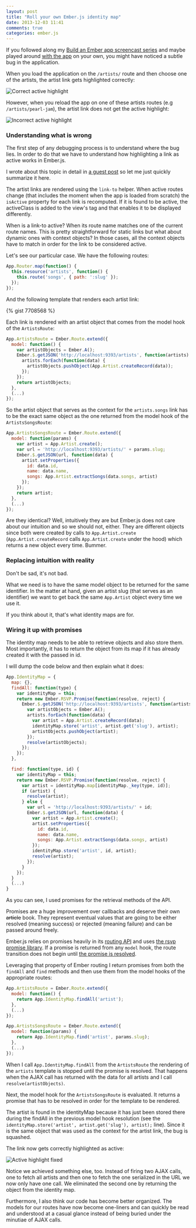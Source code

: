 ```yaml
---
layout: post
title: "Roll your own Ember.js identity map"
date: 2013-12-03 11:41
comments: true
categories: ember.js
---
```


If you followed along my [Build an Ember app screencast series][screencasts] and maybe
played around [with the app][episode-7-source] on your own, you might have
noticed a subtle bug in the application.

When you load the application on the `/artists/` route and then choose one of
the artists, the artist link gets highlighted correctly:

![Correct active highlight](/images/posts/roll-your-own-store/active-highlight-works.png)

However, when you reload the app on one of these artists routes (e.g
`/artists/pearl-jam`), the artist link does not get the active highlight:

![Incorrect active highlight](/images/posts/roll-your-own-store/active-highlight-does-not-work.png)

### Understanding what is wrong

The first step of any debugging process is to understand where the bug lies. In
order to do that we have to understand how highlighting a link as active works
in Ember.js.

I wrote about this topic in detail in [a guest post][marking-links-post] so let
me just quickly summarize it here.

The artist links are rendered using the `link-to` helper. When active routes
change (that includes the moment when the app is loaded from scratch) the
`isActive` property for each link is recomputed. If it is found to be
active, the activeClass is added to the view's tag and that enables it to be
displayed differently.

When is a link-to active? When its route name matches one of the current route
names. This is pretty straightforward for static links but what about dynamic ones
with context objects? In those cases, all the context objects have to match in
order for the link to be considered active.

Let's see our particular case. We have the following routes:

``` javascript
App.Router.map(function() {
  this.resource('artists', function() {
    this.route('songs', { path: ':slug' });
  });
});
```

And the following template that renders each artist link:

{% gist 7708568 %}

Each link is rendered with an artist object that comes from the model hook of
the `ArtistsRoute`:

``` javascript
App.ArtistsRoute = Ember.Route.extend({
  model: function() {
    var artistObjects = Ember.A();
    Ember.$.getJSON('http://localhost:9393/artists', function(artists) {
      artists.forEach(function(data) {
        artistObjects.pushObject(App.Artist.createRecord(data));
      });
    });
    return artistObjects;
  },
  (...)
});
```

So the artist object that serves as the context for the `artists.songs` link has
to be the exact same object as the one returned from the model hook of the
`ArtistsSongsRoute`:

``` javascript
App.ArtistsSongsRoute = Ember.Route.extend({
  model: function(params) {
    var artist = App.Artist.create();
    var url = 'http://localhost:9393/artists/' + params.slug;
    Ember.$.getJSON(url, function(data) {
      artist.setProperties({
        id: data.id,
        name: data.name,
        songs: App.Artist.extractSongs(data.songs, artist)
      });
    });
    return artist;
  },
  (...)
});
```

Are they identical? Well, intuitively they are but Ember.js does not care about
our intuition and so we should not, either. They are different objects since
both were created by calls to `App.Artist.create` (`App.Artist.createRecord`
calls `App.Artist.create` under the hood) which returns a new object
every time. Bummer.

### Replacing intuition with reality

Don't be sad, it's not bad.

What we need is to have the same model object to be returned for the same
identifier. In the matter at hand, given an artist slug (that serves as an
identifier) we want to get back the same `App.Artist` object every time we use it.

If you think about it, that's what identity maps are for.

### Wiring it up with promises

The identity map needs to be able to retrieve objects and also store them. Most
importantly, it has to return the object from its map if it has already created
it with the passed in id.

I will dump the code below and then explain what it does:

``` javascript
App.IdentityMap = {
  map: {},
  findAll: function(type) {
    var identityMap = this;
    return new Ember.RSVP.Promise(function(resolve, reject) {
      Ember.$.getJSON('http://localhost:9393/artists', function(artists) {
        var artistObjects = Ember.A();
        artists.forEach(function(data) {
          var artist = App.Artist.createRecord(data);
          identityMap.store('artist', artist.get('slug'), artist);
          artistObjects.pushObject(artist);
        });
        resolve(artistObjects);
      });
    });
  },

  find: function(type, id) {
    var identityMap = this;
    return new Ember.RSVP.Promise(function(resolve, reject) {
      var artist = identityMap.map[identityMap._key(type, id)];
      if (artist) {
        resolve(artist);
      } else {
        var url = 'http://localhost:9393/artists/' + id;
        Ember.$.getJSON(url, function(data) {
          var artist = App.Artist.create();
          artist.setProperties({
            id: data.id,
            name: data.name,
            songs: App.Artist.extractSongs(data.songs, artist)
          });
          identityMap.store('artist', id, artist);
          resolve(artist);
        });
      }
    });
  }
  (...)
}
```

As you can see, I used promises for the retrieval methods of the API.

Promises are a huge improvement over callbacks and deserve their own
<del>article</del> book. They represent eventual values that are going to be
either resolved (meaning success) or rejected (meaning failure) and can be
passed around freely.

Ember.js relies on promises heavily in its [routing API][routing-api] and uses
[the rsvp promise library][rsvp]. If a promise is returned from any `model` hook,
the route transition does not begin until [the promise is resolved][pause-on-promises].

Leveraging that property of Ember routing I return promises from both the
`findAll` and `find` methods and then use them from the model hooks of
the appropriate routes:

``` javascript
App.ArtistsRoute = Ember.Route.extend({
  model: function() {
    return App.IdentityMap.findAll('artist');
  },
  (...)
});

App.ArtistsSongsRoute = Ember.Route.extend({
  model: function(params) {
    return App.IdentityMap.find('artist', params.slug);
  },
  (...)
});
```

When I call `App.IdentityMap.findAll` from the `ArtistsRoute` the rendering of
the `artists` template is stopped until the promise is resolved. That happens
when the AJAX call has returned with the data for all artists and I call
`resolve(artistObjects)`.

Next, the model hook for the `ArtistsSongsRoute` is evaluated. It returns a
promise that has to be resolved in order for the template to be rendered.

The artist is found in the identityMap because it has just been stored there
during the findAll in the previous model hook resolution (see the
`identityMap.store('artist', artist.get('slug'), artist);` line). Since it is
the same object that was used as the context for the artist link, the bug is
squashed.

The link now gets correctly highlighted as active:

![Active highlight fixed](/images/posts/roll-your-own-store/active-highlight-fixed.png)

Notice we achieved something else, too. Instead of firing two AJAX calls, one
to fetch all artists and then one to fetch the one serialized in the URL we now
only have one call. We eliminated the second one by returning the object from
the identity map.

Furthermore, I also think our code has become better organized. The models for
our routes have now become one-liners and can quickly be read and understood at
a casual glance instead of being buried under the minutiae of AJAX calls.

[screencasts]: http://emberjs.balinterdi.com
[episode-7-source]: https://github.com/balinterdi/rock-and-roll/releases/tag/episode-7
[marking-links-post]: http://blog.safaribooksonline.com/2013/10/29/marking-links-as-active-in-ember-js-markdown/
[routing-api]: http://emberjs.com/guides/routing/asynchronous-routing/#toc_a-word-on-promises
[rsvp]: https://github.com/tildeio/rsvp.js
[pause-on-promises]: http://emberjs.com/guides/routing/asynchronous-routing/#toc_the-router-pauses-for-promises
[ember-data]: https://github.com/emberjs/data

